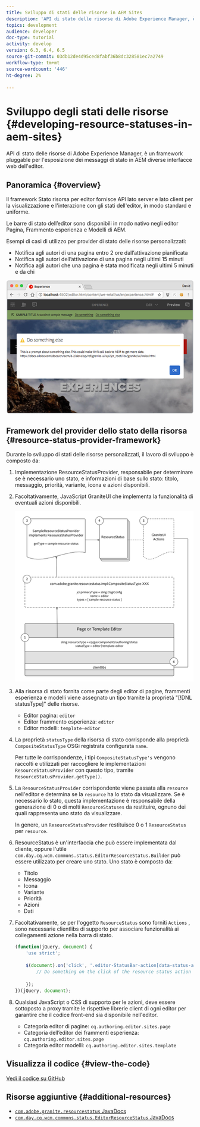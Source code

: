 ```yaml
---
title: Sviluppo di stati delle risorse in AEM Sites
description: 'API di stato delle risorse di Adobe Experience Manager, è un framework pluggable per l''esposizione dei messaggi di stato in AEM diverse interfacce web dell''editor. '
topics: development
audience: developer
doc-type: tutorial
activity: develop
version: 6.3, 6.4, 6.5
source-git-commit: 03db12de4d95ced8fabf36b8dc328581ec7a2749
workflow-type: tm+mt
source-wordcount: '446'
ht-degree: 2%

---
```



# Sviluppo degli stati delle risorse {#developing-resource-statuses-in-aem-sites}

API di stato delle risorse di Adobe Experience Manager, è un framework pluggable per l&#39;esposizione dei messaggi di stato in AEM diverse interfacce web dell&#39;editor.

## Panoramica {#overview}

Il framework Stato risorsa per editor fornisce API lato server e lato client per la visualizzazione e l&#39;interazione con gli stati dell&#39;editor, in modo standard e uniforme.

Le barre di stato dell’editor sono disponibili in modo nativo negli editor Pagina, Frammento esperienza e Modelli di AEM.

Esempi di casi di utilizzo per provider di stato delle risorse personalizzati:

* Notifica agli autori di una pagina entro 2 ore dall’attivazione pianificata
* Notifica agli autori dell’attivazione di una pagina negli ultimi 15 minuti
* Notifica agli autori che una pagina è stata modificata negli ultimi 5 minuti e da chi

![Panoramica sullo stato delle risorse dell’editor AEM](assets/sample-editor-resource-status-screenshot.png)

## Framework del provider dello stato della risorsa {#resource-status-provider-framework}

Durante lo sviluppo di stati delle risorse personalizzati, il lavoro di sviluppo è composto da:

1. Implementazione ResourceStatusProvider, responsabile per determinare se è necessario uno stato, e informazioni di base sullo stato: titolo, messaggio, priorità, variante, icona e azioni disponibili.
2. Facoltativamente, JavaScript GraniteUI che implementa la funzionalità di eventuali azioni disponibili.

   ![architettura dello stato delle risorse](assets/sample-editor-resource-status-application-architecture.png)

3. Alla risorsa di stato fornita come parte degli editor di pagine, frammenti esperienza e modelli viene assegnato un tipo tramite la proprietà &quot;[!DNL statusType]&quot; delle risorse.

   * Editor pagina: `editor`
   * Editor frammento esperienza: `editor`
   * Editor modelli: `template-editor`

4. La proprietà `statusType` della risorsa di stato corrisponde alla proprietà `CompositeStatusType` OSGi registrata configurata `name`.

   Per tutte le corrispondenze, i tipi `CompositeStatusType's` vengono raccolti e utilizzati per raccogliere le implementazioni `ResourceStatusProvider` con questo tipo, tramite `ResourceStatusProvider.getType()`.

5. La `ResourceStatusProvider` corrispondente viene passata alla `resource` nell&#39;editor e determina se la `resource` ha lo stato da visualizzare. Se è necessario lo stato, questa implementazione è responsabile della generazione di 0 o di molti `ResourceStatuses` da restituire, ognuno dei quali rappresenta uno stato da visualizzare.

   In genere, un `ResourceStatusProvider` restituisce 0 o 1 `ResourceStatus` per `resource`.

6. ResourceStatus è un&#39;interfaccia che può essere implementata dal cliente, oppure l&#39;utile `com.day.cq.wcm.commons.status.EditorResourceStatus.Builder` può essere utilizzato per creare uno stato. Uno stato è composto da:

   * Titolo
   * Messaggio
   * Icona
   * Variante
   * Priorità
   * Azioni
   * Dati

7. Facoltativamente, se per l&#39;oggetto `ResourceStatus` sono forniti `Actions` , sono necessarie clientlibs di supporto per associare funzionalità ai collegamenti azione nella barra di stato.

   ```js
   (function(jQuery, document) {
       'use strict';
   
       $(document).on('click', '.editor-StatusBar-action[data-status-action-id="do-something"]', function () {
           // Do something on the click of the resource status action
   
       });
   })(jQuery, document);
   ```

8. Qualsiasi JavaScript o CSS di supporto per le azioni, deve essere sottoposto a proxy tramite le rispettive librerie client di ogni editor per garantire che il codice front-end sia disponibile nell&#39;editor.

   * Categoria editor di pagine: `cq.authoring.editor.sites.page`
   * Categoria dell’editor dei frammenti esperienza: `cq.authoring.editor.sites.page`
   * Categoria editor modelli: `cq.authoring.editor.sites.template`

## Visualizza il codice {#view-the-code}

[Vedi il codice su GitHub](https://github.com/Adobe-Consulting-Services/acs-aem-samples/tree/master/bundle/src/main/java/com/adobe/acs/samples/resourcestatus/impl/SampleEditorResourceStatusProvider.java)

## Risorse aggiuntive {#additional-resources}

* [`com.adobe.granite.resourcestatus` JavaDocs](https://helpx.adobe.com/experience-manager/6-5/sites/developing/using/reference-materials/javadoc/com/adobe/granite/resourcestatus/package-summary.html)
* [`com.day.cq.wcm.commons.status.EditorResourceStatus` JavaDocs](https://helpx.adobe.com/experience-manager/6-5/sites/developing/using/reference-materials/javadoc/com/day/cq/wcm/commons/status/EditorResourceStatus.html)
